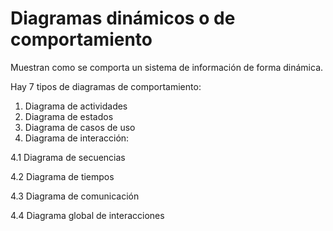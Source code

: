 # Diagramas dinámicos o de comportamiento

Muestran como se comporta un sistema de información de forma dinámica.


Hay 7 tipos de diagramas de comportamiento:

1. Diagrama de actividades
2. Diagrama de estados
3. Diagrama de casos de uso
4. Diagrama de interacción: 

4.1 Diagrama de secuencias

4.2 Diagrama de tiempos

4.3 Diagrama de comunicación

4.4 Diagrama global de interacciones
